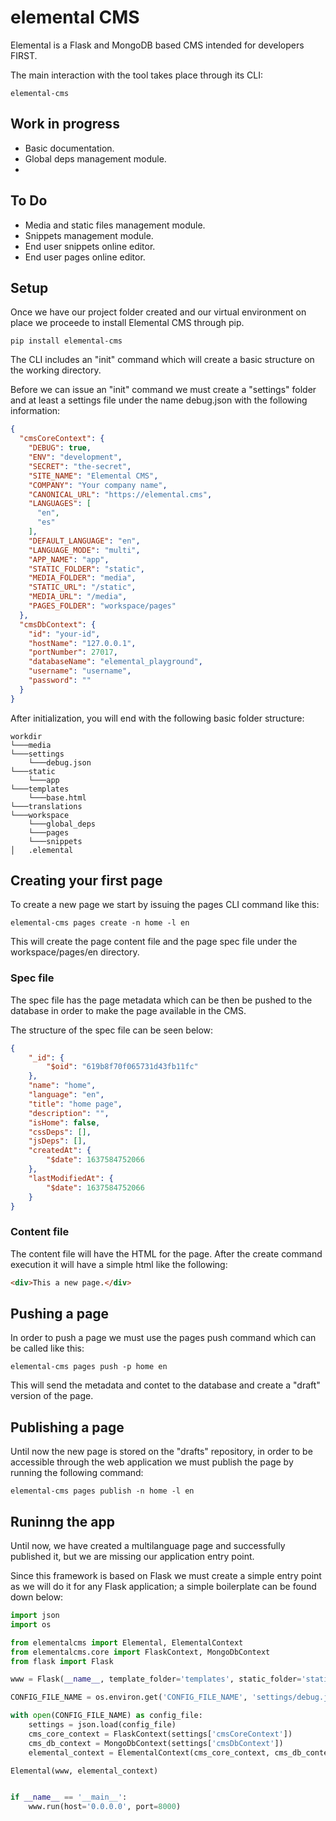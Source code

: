 # elemental CMS

Elemental is a Flask and MongoDB based CMS intended for developers FIRST.

The main interaction with the tool takes place through its CLI:

```shell
elemental-cms
```

## Work in progress

- Basic documentation.
- Global deps management module.
- 

## To Do

- Media and static files management module.
- Snippets management module.
- End user snippets online editor.
- End user pages online editor.

## Setup

Once we have our project folder created and our virtual environment on place we proceede to install Elemental CMS through pip.

```shell
pip install elemental-cms
```

The CLI includes an "init" command which will create a basic structure on the working directory.

Before we can issue an "init" command we must create a "settings" folder and at least a settings file under the name debug.json with the following information:

```json
{
  "cmsCoreContext": {
    "DEBUG": true,
    "ENV": "development",
    "SECRET": "the-secret",
    "SITE_NAME": "Elemental CMS",
    "COMPANY": "Your company name",
    "CANONICAL_URL": "https://elemental.cms",
    "LANGUAGES": [
      "en",
      "es"
    ],
    "DEFAULT_LANGUAGE": "en",
    "LANGUAGE_MODE": "multi",
    "APP_NAME": "app",
    "STATIC_FOLDER": "static",
    "MEDIA_FOLDER": "media",
    "STATIC_URL": "/static",
    "MEDIA_URL": "/media",
    "PAGES_FOLDER": "workspace/pages"
  },
  "cmsDbContext": {
    "id": "your-id",
    "hostName": "127.0.0.1",
    "portNumber": 27017,
    "databaseName": "elemental_playground",
    "username": "username",
    "password": ""
  }
}
```

After initialization, you will end with the following basic folder structure:

```lang-none
workdir
└───media    
└───settings
    └───debug.json
└───static
    └───app
└───templates
    └───base.html
└───translations
└───workspace
    └───global_deps
    └───pages
    └───snippets
│   .elemental
```

## Creating your first page

To create a new page we start by issuing the pages CLI command like this:

```shell
elemental-cms pages create -n home -l en
```

This will create the page content file and the page spec file under the workspace/pages/en directory.

### Spec file

The spec file has the page metadata which can be then be pushed to the database in order to make the page available in the CMS.

The structure of the spec file can be seen below:

```json
{
    "_id": {
        "$oid": "619b8f70f065731d43fb11fc"
    },
    "name": "home",
    "language": "en",
    "title": "home page",
    "description": "",
    "isHome": false,
    "cssDeps": [],
    "jsDeps": [],
    "createdAt": {
        "$date": 1637584752066
    },
    "lastModifiedAt": {
        "$date": 1637584752066
    }
}
```

### Content file

The content file will have the HTML for the page. After the create command execution it will have a simple html like the following:

```html
<div>This a new page.</div>
```

## Pushing a page

In order to push a page we must use the pages push command which can be called like this:

```shell
elemental-cms pages push -p home en
```

This will send the metadata and contet to the database and create a "draft" version of the page.

## Publishing a page

Until now the new page is stored on the "drafts" repository, in order to be accessible through the web application we must publish the page by running the following command:

```shell
elemental-cms pages publish -n home -l en
```

## Runinng the app

Until now, we have created a multilanguage page and successfully published it, but we are missing our application entry point.

Since this framework is based on Flask we must create a simple  entry point as we will do it for any Flask application; a simple boilerplate can be found down below:

```python
import json
import os

from elementalcms import Elemental, ElementalContext
from elementalcms.core import FlaskContext, MongoDbContext
from flask import Flask

www = Flask(__name__, template_folder='templates', static_folder='static')

CONFIG_FILE_NAME = os.environ.get('CONFIG_FILE_NAME', 'settings/debug.json')

with open(CONFIG_FILE_NAME) as config_file:
    settings = json.load(config_file)
    cms_core_context = FlaskContext(settings['cmsCoreContext'])
    cms_db_context = MongoDbContext(settings['cmsDbContext'])
    elemental_context = ElementalContext(cms_core_context, cms_db_context)

Elemental(www, elemental_context)


if __name__ == '__main__':
    www.run(host='0.0.0.0', port=8000)
```
